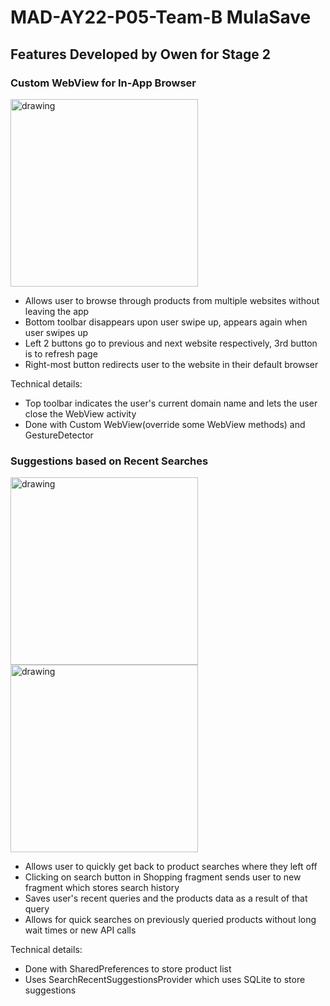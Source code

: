 # MAD-AY22-P05-Team-B MulaSave

## Features Developed by Owen for Stage 2

### Custom WebView for In-App Browser
<img src="https://user-images.githubusercontent.com/93632887/182045409-c498afe3-e9f6-430f-84e3-3c4f297bcc51.png" alt="drawing" width="300"/>

- Allows user to browse through products from multiple websites without leaving the app
- Bottom toolbar disappears upon user swipe up, appears again when user swipes up
- Left 2 buttons go to previous and next website respectively, 3rd button is to refresh page
- Right-most button redirects user to the website in their default browser

Technical details:
- Top toolbar indicates the user's current domain name and lets the user close the WebView activity
- Done with Custom WebView(override some WebView methods) and GestureDetector


### Suggestions based on Recent Searches
<img src="https://user-images.githubusercontent.com/93632887/182051423-c2fbc327-a5d2-470b-89f1-ed6604a218a6.png" alt="drawing" width="300"/> <img src="https://user-images.githubusercontent.com/93632887/182051427-320aa919-c3a5-494d-8073-438556eaea02.png" alt="drawing" width="300"/>

- Allows user to quickly get back to product searches where they left off
- Clicking on search button in Shopping fragment sends user to new fragment which stores search history
- Saves user's recent queries and the products data as a result of that query
- Allows for quick searches on previously queried products without long wait times or new API calls

Technical details:
- Done with SharedPreferences to store product list
- Uses SearchRecentSuggestionsProvider which uses SQLite to store suggestions
